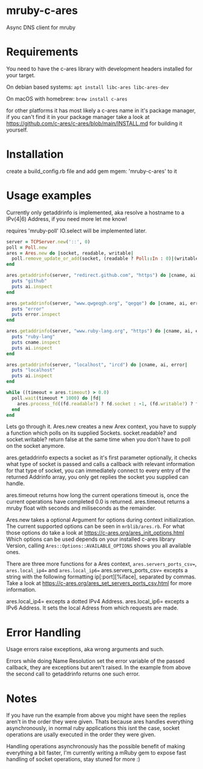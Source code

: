 # mruby-c-ares
Async DNS client for mruby

Requirements
============
You need to have the c-ares library with development headers installed for your target.

On debian based systems: ```apt install libc-ares libc-ares-dev```

On macOS with homebrew: ```brew install c-ares```

for other platforms it has most likely a c-ares name in it's package manager, if you can't find it in your package manager take a look at https://github.com/c-ares/c-ares/blob/main/INSTALL.md for building it yourself.

Installation
============
create a build_config.rb file and add gem mgem: 'mruby-c-ares' to it

Usage examples
==============

Currently only getaddrinfo is implemented, aka resolve a hostname to a IPv(4|6) Address, if you need more let me know!

requires 'mruby-poll' IO.select will be implemented later.
```ruby
server = TCPServer.new('::', 0)
poll = Poll.new
ares = Ares.new do |socket, readable, writable|
  poll.remove_update_or_add(socket, (readable ? Poll::In : 0)|(writable ? Poll::Out : 0))
end

ares.getaddrinfo(server, "redirect.github.com", "https") do |cname, ai, error|
  puts "github"
  puts ai.inspect
end

ares.getaddrinfo(server, "www.qwgeqgh.org", "qegqe") do |cname, ai, error|
  puts "error"
  puts error.inspect
end

ares.getaddrinfo(server, "www.ruby-lang.org", "https") do |cname, ai, error|
  puts "ruby-lang"
  puts cname.inspect
  puts ai.inspect
end

ares.getaddrinfo(server, "localhost", "ircd") do |cname, ai, error|
  puts "localhost"
  puts ai.inspect
end

while ((timeout = ares.timeout) > 0.0)
  poll.wait(timeout * 1000) do |fd|
    ares.process_fd((fd.readable?) ? fd.socket : -1, (fd.writable?) ? fd.socket : -1)
  end
end
```

Lets go through it.
Ares.new creates a new Arex context, you have to supply a function which polls on its supplied Sockets.
socket.readable? and socket.writable? return false at the same time when you don't have to poll on the socket anymore.

ares.getaddrinfo expects a socket as it's first parameter optionally, it checks what type of socket is passed and calls a callback with relevant information for that type of socket, you can immediately connect to every entry of the returned Addrinfo array, you only get replies the socket you supplied can handle.

ares.timeout returns how long the current operations timeout is, once the current operations have completed 0.0 is returned.
ares.timeout returns a mruby float with seconds and miliseconds as the remainder.

Ares.new takes a optional Argument for options during context initialization.
The current supported options can be seen in ```mrblib/ares.rb```.
For what those options do take a look at https://c-ares.org/ares_init_options.html
Which options can be used depends on your installed c-ares library Version, calling ```Ares::Options::AVAILABLE_OPTIONS``` shows you all available ones.

There are three more functions for a Ares context, ```ares.servers_ports_csv=```, ```ares.local_ip4=``` and ```ares.local_ip6=```
ares.servers_ports_csv= excepts a string with the following formatting ip[:port][%iface], separated by commas.
Take a look at https://c-ares.org/ares_set_servers_ports_csv.html for more information.

ares.local_ip4= excepts a dotted IPv4 Address. ares.local_ip6= excepts a IPv6 Address.
It sets the local Adress from which requests are made.

Error Handling
==============
Usage errors raise exceptions, aka wrong arguments and such.

Errors while doing Name Resolution set the error variable of the passed callback, they are exceptions but aren't raised.
In the example from above the second call to getaddrinfo returns one such error.

Notes
=====

If you have run the example from above you might have seen the replies aren't in the order they were given.
Thats because ares handles everything asynchronously, in normal ruby applications this isnt the case, socket operations are usally executed in the order they were given.

Handling operations asynchronously has the possible benefit of making everything a bit faster, I'm currently writing a mRuby gem to expose fast handling of socket operations, stay stuned for more :)